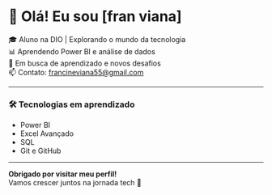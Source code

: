 # 👋 Olá! Eu sou [fran viana]

🎓 Aluno na DIO | Explorando o mundo da tecnologia  
📊 Aprendendo Power BI e análise de dados  
🚀 Em busca de aprendizado e novos desafios  
📫 Contato: francineviana55@gmail.com

---

### 🛠️ Tecnologias em aprendizado

- Power BI
- Excel Avançado
- SQL
- Git e GitHub


---

**Obrigado por visitar meu perfil!**  
Vamos crescer juntos na jornada tech 🚀
